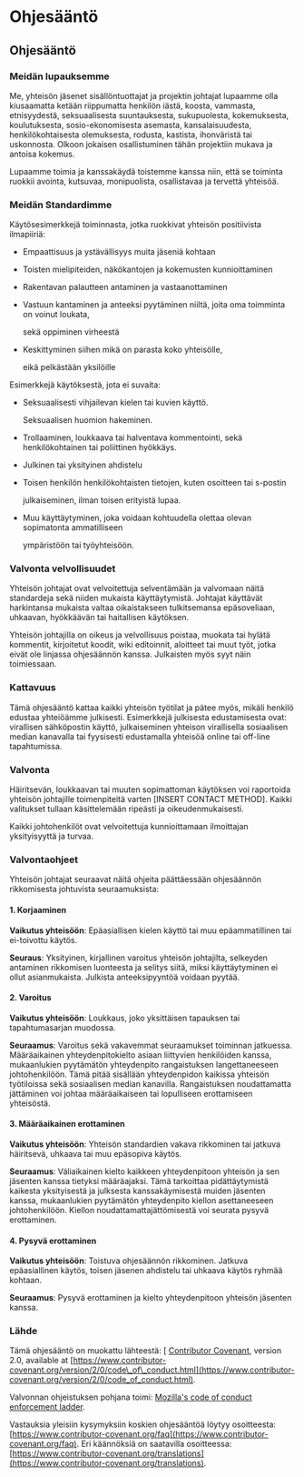 # Ohjesääntö

## Ohjesääntö

### Meidän lupauksemme

Me, yhteisön jäsenet sisällöntuottajat ja projektin johtajat lupaamme olla kiusaamatta ketään riippumatta henkilön iästä, koosta, vammasta, etnisyydestä, seksuaalisesta suuntauksesta, sukupuolesta, kokemuksesta, koulutuksesta, sosio-ekonomisesta asemasta, kansalaisuudesta, henkilökohtaisesta olemuksesta, rodusta, kastista, ihonväristä tai uskonnosta. Olkoon jokaisen osallistuminen tähän projektiin mukava ja antoisa kokemus.

Lupaamme toimia ja kanssakäydä toistemme kanssa niin, että se toiminta ruokkii avointa, kutsuvaa, monipuolista, osallistavaa ja tervettä yhteisöä.

### Meidän Standardimme

Käytösesimerkkejä toiminnasta, jotka ruokkivat yhteisön positiivista ilmapiiriä:

* Empaattisuus ja ystävällisyys muita jäseniä kohtaan
* Toisten mielipiteiden, näkökantojen ja kokemusten kunnioittaminen
* Rakentavan palautteen antaminen ja vastaanottaminen
* Vastuun kantaminen ja anteeksi pyytäminen niiltä, joita oma toimminta on voinut loukata,

  sekä oppiminen virheestä

* Keskittyminen siihen mikä on parasta koko yhteisölle,

  eikä pelkästään yksilöille

Esimerkkejä käytöksestä, jota ei suvaita:

* Seksuaalisesti vihjailevan kielen tai kuvien käyttö.

  Seksuaalisen huomion hakeminen.

* Trollaaminen, loukkaava tai halventava kommentointi, sekä henkilökohtainen tai poliittinen hyökkäys.
* Julkinen tai yksityinen ahdistelu
* Toisen henkilön henkilökohtaisten tietojen, kuten osoitteen tai s-postin

  julkaiseminen, ilman toisen erityistä lupaa.

* Muu käyttäytyminen, joka voidaan kohtuudella olettaa olevan sopimatonta ammatilliseen

  ympäristöön tai työyhteisöön.

### Valvonta velvollisuudet

Yhteisön johtajat ovat velvoitettuja selventämään ja valvomaan näitä standardeja sekä niiden mukaista käyttäytymistä. Johtajat käyttävät harkintansa mukaista valtaa oikaistakseen tulkitsemansa epäsoveliaan, uhkaavan, hyökkäävän tai haitallisen käytöksen.

Yhteisön johtajilla on oikeus ja velvollisuus poistaa, muokata tai hylätä kommentit, kirjoitetut koodit, wiki editoinnit, aloitteet tai muut työt, jotka eivät ole linjassa ohjesäännön kanssa. Julkaisten myös syyt näin toimiessaan.

### Kattavuus

Tämä ohjesääntö kattaa kaikki yhteisön työtilat ja pätee myös, mikäli henkilö edustaa yhteiöämme julkisesti. Esimerkkejä julkisesta edustamisesta ovat: virallisen sähköpostin käyttö, julkaiseminen yhteison virallisella sosiaalisen median kanavalla tai fyysisesti edustamalla yhteisöä online tai off-line tapahtumissa.

### Valvonta

Häiritsevän, loukkaavan tai muuten sopimattoman käytöksen voi raportoida yhteisön johtajille toimenpiteitä varten \[INSERT CONTACT METHOD\]. Kaikki valitukset tullaan käsittelemään ripeästi ja oikeudenmukaisesti.

Kaikki johtohenkilöt ovat velvoitettuja kunnioittamaan ilmoittajan yksityisyyttä ja turvaa.

### Valvontaohjeet

Yhteisön johtajat seuraavat näitä ohjeita päättäessään ohjesäännön rikkomisesta johtuvista seuraamuksista:

#### 1. Korjaaminen

**Vaikutus yhteisöön**: Epäasiallisen kielen käyttö tai muu epäammatillinen tai ei-toivottu käytös.

**Seuraus**: Yksityinen, kirjallinen varoitus yhteisön johtajilta, selkeyden antaminen rikkomisen luonteesta ja selitys siitä, miksi käyttäytyminen ei ollut asianmukaista. Julkista anteeksipyyntöä voidaan pyytää.

#### 2. Varoitus

**Vaikutus yhteisöön**: Loukkaus, joko yksittäisen tapauksen tai tapahtumasarjan muodossa.

**Seuraamus**: Varoitus sekä vakavemmat seuraamukset toiminnan jatkuessa. Määräaikainen yhteydenpitokielto asiaan liittyvien henkilöiden kanssa, mukaanlukien pyytämätön yhteydenpito rangaistuksen langettaneeseen johtohenkilöön. Tämä pitää sisällään yhteydenpidon kaikissa yhteisön työtiloissa sekä sosiaalisen median kanavilla. Rangaistuksen noudattamatta jättäminen voi johtaa määräaikaiseen tai lopulliseen erottamiseen yhteisöstä.

#### 3. Määräaikainen erottaminen

**Vaikutus yhteisöön**: Yhteisön standardien vakava rikkominen tai jatkuva häiritsevä, uhkaava tai muu epäsopiva käytös.

**Seuraamus**: Väliaikainen kielto kaikkeen yhteydenpitoon yhteisön ja sen jäsenten kanssa tietyksi määräajaksi. Tämä tarkoittaa pidättäytymistä kaikesta yksityisestä ja julksesta kanssakäymisestä muiden jäsenten kanssa, mukaanlukien pyytämätön yhteydenpito kiellon asettaneeseen johtohenkilöön. Kiellon noudattamattajättömisestä voi seurata pysyvä erottaminen.

#### 4. Pysyvä erottaminen

**Vaikutus yhteisöön**: Toistuva ohjesäännön rikkominen. Jatkuva epäasiallinen käytös, toisen jäsenen ahdistelu tai uhkaava käytös ryhmää kohtaan.

**Seuraamus**: Pysyvä erottaminen ja kielto yhteydenpitoon yhteisön jäsenten kanssa.

### Lähde

Tämä ohjesääntö on muokattu lähteestä: [ [Contributor Covenant](https://www.contributor-covenant.org), version 2.0, available at [https://www.contributor-covenant.org/version/2/0/code\_of\_conduct.html](https://www.contributor-covenant.org/version/2/0/code_of_conduct.html).

Valvonnan ohjeistuksen pohjana toimi: [Mozilla's code of conduct enforcement ladder](https://github.com/mozilla/diversity).

Vastauksia yleisiin kysymyksiin koskien ohjesääntöä löytyy osoitteesta: [https://www.contributor-covenant.org/faq](https://www.contributor-covenant.org/faq). Eri käännöksiä on saatavilla osoitteessa: [https://www.contributor-covenant.org/translations](https://www.contributor-covenant.org/translations).

